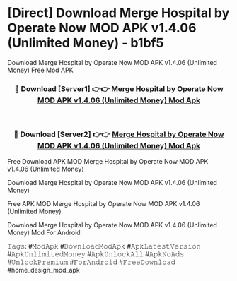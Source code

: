 # [Direct] Download Merge Hospital by Operate Now MOD APK v1.4.06 (Unlimited Money) - b1bf5
Download Merge Hospital by Operate Now MOD APK v1.4.06 (Unlimited Money) Free Mod APK

<div align="center">
<h3>🔴 Download [Server1] 👉👉 <a href="https://apk-comot.site?title=Merge_Hospital_by_Operate_Now_MOD_APK_v1.4.06_(Unlimited_Money)">Merge Hospital by Operate Now MOD APK v1.4.06 (Unlimited Money) Mod Apk</a></h3><br>

<h3>🔴 Download [Server2] 👉👉 <a href="https://apk-comot.site?title=Merge_Hospital_by_Operate_Now_MOD_APK_v1.4.06_(Unlimited_Money)">Merge Hospital by Operate Now MOD APK v1.4.06 (Unlimited Money) Mod Apk</a></h3>
</div>


Free Download APK MOD Merge Hospital by Operate Now MOD APK v1.4.06 (Unlimited Money)

Download Merge Hospital by Operate Now MOD APK v1.4.06 (Unlimited Money) 

Free APK MOD Merge Hospital by Operate Now MOD APK v1.4.06 (Unlimited Money) 

Download Merge Hospital by Operate Now MOD APK v1.4.06 (Unlimited Money) Mod For Android

𝚃𝚊𝚐𝚜: #𝙼𝚘𝚍𝙰𝚙𝚔 #𝙳𝚘𝚠𝚗𝚕𝚘𝚊𝚍𝙼𝚘𝚍𝙰𝚙𝚔 #𝙰𝚙𝚔𝙻𝚊𝚝𝚎𝚜𝚝𝚅𝚎𝚛𝚜𝚒𝚘𝚗 #𝙰𝚙𝚔𝚄𝚗𝚕𝚒𝚖𝚒𝚝𝚎𝚍𝙼𝚘𝚗𝚎𝚢 #𝙰𝚙𝚔𝚄𝚗𝚕𝚘𝚌𝚔𝙰𝚕𝚕 #𝙰𝚙𝚔𝙽𝚘𝙰𝚍𝚜 #𝚄𝚗𝚕𝚘𝚌𝚔𝙿𝚛𝚎𝚖𝚒𝚞𝚖 #𝙵𝚘𝚛𝙰𝚗𝚍𝚛𝚘𝚒𝚍 #𝙵𝚛𝚎𝚎𝙳𝚘𝚠𝚗𝚕𝚘𝚊𝚍 #home_design_mod_apk